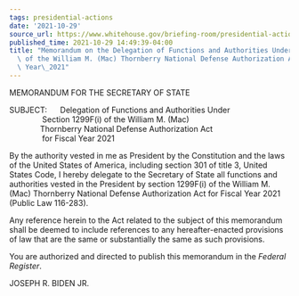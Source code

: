 ```yaml
---
tags: presidential-actions
date: '2021-10-29'
source_url: https://www.whitehouse.gov/briefing-room/presidential-actions/2021/10/29/memorandum-on-the-delegation-of-functions-and-authorities-under-section-1299fi-of-the-william-m-mac-thornberry-national-defense-authorization-act-for-fiscal-year-2021/
published_time: 2021-10-29 14:49:39-04:00
title: "Memorandum on the Delegation of Functions and Authorities Under Section 1299F(i)\
  \ of the William M. (Mac) Thornberry National Defense Authorization Act for Fiscal\
  \ Year\_2021"
---
```

 
MEMORANDUM FOR THE SECRETARY OF STATE  
  
SUBJECT:      Delegation of Functions and Authorities Under  
               Section 1299F(i) of the William M. (Mac)  
              Thornberry National Defense Authorization Act  
               for Fiscal Year 2021  
  
By the authority vested in me as President by the Constitution and the
laws of the United States of America, including section 301 of title 3,
United States Code, I hereby delegate to the Secretary of State all
functions and authorities vested in the President by section 1299F(i) of
the William M. (Mac) Thornberry National Defense Authorization Act for
Fiscal Year 2021 (Public Law 116-283).  
  
Any reference herein to the Act related to the subject of this
memorandum shall be deemed to include references to any
hereafter-enacted provisions of law that are the same or substantially
the same as such provisions.  
  
You are authorized and directed to publish this memorandum in the
*Federal Register*.

JOSEPH R. BIDEN JR.
